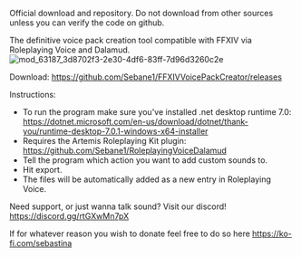 Official download and repository. Do not download from other sources unless you can verify the code on github.

The definitive voice pack creation tool compatible with FFXIV via Roleplaying Voice and Dalamud.
![mod_63187_3d8702f3-2e30-4df6-83ff-7d96d3260c2e](https://github.com/Sebane1/FFXIVVoicePackCreator/assets/7157688/d1a79457-6e36-4988-87a0-ed0391730ac4)

Download:
https://github.com/Sebane1/FFXIVVoicePackCreator/releases

Instructions:
- To run the program make sure you've installed .net desktop runtime 7.0:
https://dotnet.microsoft.com/en-us/download/dotnet/thank-you/runtime-desktop-7.0.1-windows-x64-installer
- Requires the Artemis Roleplaying Kit plugin: https://github.com/Sebane1/RoleplayingVoiceDalamud
- Tell the program which action you want to add custom sounds to.
- Hit export.
- The files will be automatically added as a new entry in Roleplaying Voice.

Need support, or just wanna talk sound? Visit our discord! https://discord.gg/rtGXwMn7pX 

If for whatever reason you wish to donate feel free to do so here https://ko-fi.com/sebastina
